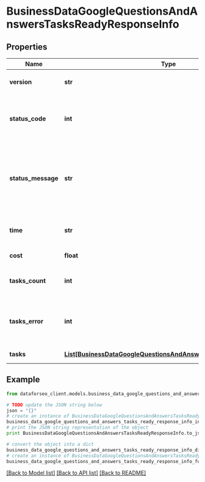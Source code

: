 # BusinessDataGoogleQuestionsAndAnswersTasksReadyResponseInfo


## Properties

Name | Type | Description | Notes
------------ | ------------- | ------------- | -------------
**version** | **str** | the current version of the API | [optional] 
**status_code** | **int** | general status code you can find the full list of the response codes here | [optional] 
**status_message** | **str** | general informational message you can find the full list of general informational messages here | [optional] 
**time** | **str** | total execution time, seconds | [optional] 
**cost** | **float** | total tasks cost, USD | [optional] 
**tasks_count** | **int** | the number of tasks in the tasks array | [optional] 
**tasks_error** | **int** | the number of tasks in the tasks array returned with an error | [optional] 
**tasks** | [**List[BusinessDataGoogleQuestionsAndAnswersTasksReadyTaskInfo]**](BusinessDataGoogleQuestionsAndAnswersTasksReadyTaskInfo.md) | array of tasks | [optional] 

## Example

```python
from dataforseo_client.models.business_data_google_questions_and_answers_tasks_ready_response_info import BusinessDataGoogleQuestionsAndAnswersTasksReadyResponseInfo

# TODO update the JSON string below
json = "{}"
# create an instance of BusinessDataGoogleQuestionsAndAnswersTasksReadyResponseInfo from a JSON string
business_data_google_questions_and_answers_tasks_ready_response_info_instance = BusinessDataGoogleQuestionsAndAnswersTasksReadyResponseInfo.from_json(json)
# print the JSON string representation of the object
print BusinessDataGoogleQuestionsAndAnswersTasksReadyResponseInfo.to_json()

# convert the object into a dict
business_data_google_questions_and_answers_tasks_ready_response_info_dict = business_data_google_questions_and_answers_tasks_ready_response_info_instance.to_dict()
# create an instance of BusinessDataGoogleQuestionsAndAnswersTasksReadyResponseInfo from a dict
business_data_google_questions_and_answers_tasks_ready_response_info_form_dict = business_data_google_questions_and_answers_tasks_ready_response_info.from_dict(business_data_google_questions_and_answers_tasks_ready_response_info_dict)
```
[[Back to Model list]](../README.md#documentation-for-models) [[Back to API list]](../README.md#documentation-for-api-endpoints) [[Back to README]](../README.md)


